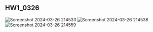 ## HW1_0326
![Screenshot 2024-03-26 214533](https://github.com/jsczzzx/Antra_Homework_FirstTwoWeeks/assets/39892107/8c819cab-6898-446c-8630-f77f25d526af)
![Screenshot 2024-03-26 214538](https://github.com/jsczzzx/Antra_Homework_FirstTwoWeeks/assets/39892107/741c1cc3-9e82-4fe6-975a-6895f98b0d31)
![Screenshot 2024-03-26 214559](https://github.com/jsczzzx/Antra_Homework_FirstTwoWeeks/assets/39892107/e3db5c9d-5476-42c4-979a-d2eca498924b)
